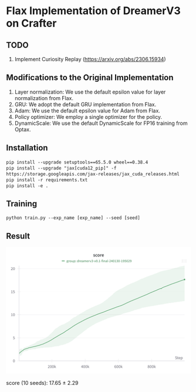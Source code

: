 # Flax Implementation of DreamerV3 on Crafter

## TODO

1. Implement Curiosity Replay (https://arxiv.org/abs/2306.15934)

## Modifications to the Original Implementation

1. Layer normalization: We use the default epsilon value for layer normalization from Flax.
2. GRU: We adopt the default GRU implementation from Flax.
3. Adam: We use the default epsilon value for Adam from Flax. 
4. Policy optimizer: We employ a single optimizer for the policy.
5. DynamicScale: We use the default DynamicScale for FP16 training from Optax.

## Installation
```
pip install --upgrade setuptools==65.5.0 wheel==0.38.4
pip install --upgrade "jax[cuda12_pip]" -f https://storage.googleapis.com/jax-releases/jax_cuda_releases.html
pip install -r requirements.txt
pip install -e .
```

## Training
```
python train.py --exp_name [exp_name] --seed [seed]
```

## Result

<img src="figures/score.png" width="600">

score (10 seeds): 17.65 ± 2.29
